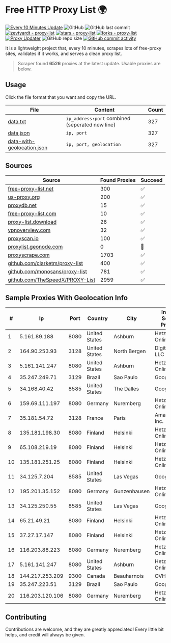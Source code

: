 
# Free HTTP Proxy List 🌍

[![Every 10 Minutes Update](https://github.com/mertguvencli/http-proxy-list/actions/workflows/main.yml/badge.svg?branch=main)](https://github.com/mertguvencli/http-proxy-list/actions/workflows/main.yml)
![GitHub](https://img.shields.io/github/license/mertguvencli/http-proxy-list)
![GitHub last commit](https://img.shields.io/github/last-commit/mertguvencli/http-proxy-list)
[![zevtyardt - proxy-list](https://img.shields.io/static/v1?label=zevtyardt&message=proxy-list&color=blue&logo=github)](https://github.com/zevtyardt/proxy-list "Go to GitHub repo")
[![stars - proxy-list](https://img.shields.io/github/stars/zevtyardt/proxy-list?style=social)](https://github.com/zevtyardt/proxy-list)
[![forks - proxy-list](https://img.shields.io/github/forks/zevtyardt/proxy-list?style=social)](https://github.com/zevtyardt/proxy-list)
[![Proxy Updater](https://github.com/zevtyardt/proxy-list/workflows/Proxy%20Updater/badge.svg)](https://github.com/zevtyardt/proxy-list/actions?query=workflow:"Proxy+Updater")
![GitHub repo size](https://img.shields.io/github/repo-size/zevtyardt/proxy-list)
[![GitHub commit activity](https://img.shields.io/github/commit-activity/m/zevtyardt/proxy-list?logo=commits)](https://github.com/zevtyardt/proxy-list/commits/main)

It is a lightweight project that, every 10 minutes, scrapes lots of free-proxy sites, validates if it works, and serves a clean proxy list.

> Scraper found **6526** proxies at the latest update. Usable proxies are below.

## Usage

Click the file format that you want and copy the URL.

|File|Content|Count|
|----|-------|-----|
|[data.txt](https://raw.githubusercontent.com/mertguvencli/http-proxy-list/main/proxy-list/data.txt)|`ip_address:port` combined (seperated new line)|327|
|[data.json](https://raw.githubusercontent.com/mertguvencli/http-proxy-list/main/proxy-list/data.json)|`ip, port`|327|
|[data-with-geolocation.json](https://raw.githubusercontent.com/mertguvencli/http-proxy-list/main/proxy-list/data-with-geolocation.json)|`ip, port, geolocation`|327|

## Sources

|Source|Found Proxies|Succeed|
|------|-------------|-------|
|[free-proxy-list.net](https://free-proxy-list.net)|300|✅|
|[us-proxy.org](https://www.us-proxy.org)|200|✅|
|[proxydb.net](http://proxydb.net)|15|✅|
|[free-proxy-list.com](https://free-proxy-list.com/?page=&port=&type%5B%5D=http&type%5B%5D=https&up_time=0&search=Search)|10|✅|
|[proxy-list.download](https://www.proxy-list.download/HTTP)|26|✅|
|[vpnoverview.com](https://vpnoverview.com/privacy/anonymous-browsing/free-proxy-servers)|32|✅|
|[proxyscan.io](https://www.proxyscan.io)|100|✅|
|[proxylist.geonode.com](https://proxylist.geonode.com/api/proxy-list?limit=300&page=1&sort_by=lastChecked&sort_type=desc&protocols=http,https)|0|🚫|
|[proxyscrape.com](https://api.proxyscrape.com/v2/?request=displayproxies&protocol=http&timeout=10000&country=all&ssl=all&anonymity=all)|1703|✅|
|[github.com/clarketm/proxy-list](https://raw.githubusercontent.com/clarketm/proxy-list/master/proxy-list-raw.txt)|400|✅|
|[github.com/monosans/proxy-list](https://raw.githubusercontent.com/monosans/proxy-list/main/proxies/http.txt)|781|✅|
|[github.com/TheSpeedX/PROXY-List](https://raw.githubusercontent.com/TheSpeedX/PROXY-List/master/http.txt)|2959|✅|


## Sample Proxies With Geolocation Info

|#|Ip|Port|Country|City|Internet Service Provider|
|-|--|----|-------|----|-------------------------|
|1|5.161.89.188|8080|United States|Ashburn|Hetzner Online GmbH|
|2|164.90.253.93|3128|United States|North Bergen|DigitalOcean, LLC|
|3|5.161.141.247|8080|United States|Ashburn|Hetzner Online GmbH|
|4|35.247.249.71|3129|Brazil|Sao Paulo|Google LLC|
|5|34.168.40.42|8585|United States|The Dalles|Google LLC|
|6|159.69.111.197|8080|Germany|Nuremberg|Hetzner Online GmbH|
|7|35.181.54.72|3128|France|Paris|Amazon.com, Inc.|
|8|135.181.198.30|8080|Finland|Helsinki|Hetzner Online GmbH|
|9|65.108.219.19|8080|Finland|Helsinki|Hetzner Online GmbH|
|10|135.181.251.25|8080|Finland|Helsinki|Hetzner Online GmbH|
|11|34.125.7.204|8585|United States|Las Vegas|Google LLC|
|12|195.201.35.152|8080|Germany|Gunzenhausen|Hetzner Online GmbH|
|13|34.125.250.55|8585|United States|Las Vegas|Google LLC|
|14|65.21.49.21|8080|Finland|Helsinki|Hetzner Online GmbH|
|15|37.27.17.147|8080|Finland|Helsinki|Hetzner Online GmbH|
|16|116.203.88.223|8080|Germany|Nuremberg|Hetzner Online GmbH|
|17|5.161.141.247|8080|United States|Ashburn|Hetzner Online GmbH|
|18|144.217.253.209|9300|Canada|Beauharnois|OVH SAS|
|19|35.247.223.51|3129|Brazil|Sao Paulo|Google LLC|
|20|116.203.120.106|8080|Germany|Nuremberg|Hetzner Online GmbH|



## Contributing

Contributions are welcome, and they are greatly appreciated! Every
little bit helps, and credit will always be given.

